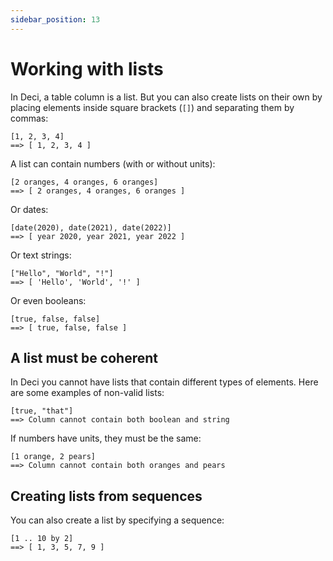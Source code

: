 ```yaml
---
sidebar_position: 13
---
```


# Working with lists

In Deci, a table column is a list. But you can also create lists on their own by placing elements inside square brackets (`[]`) and separating them by commas:

```deci live
[1, 2, 3, 4]
==> [ 1, 2, 3, 4 ]
```

A list can contain numbers (with or without units):

```deci live
[2 oranges, 4 oranges, 6 oranges]
==> [ 2 oranges, 4 oranges, 6 oranges ]
```

Or dates:

```deci live
[date(2020), date(2021), date(2022)]
==> [ year 2020, year 2021, year 2022 ]
```

Or text strings:

```deci live
["Hello", "World", "!"]
==> [ 'Hello', 'World', '!' ]
```

Or even booleans:

```deci live
[true, false, false]
==> [ true, false, false ]
```

## A list must be coherent

In Deci you cannot have lists that contain different types of elements. Here are some examples of non-valid lists:

```deci live
[true, "that"]
==> Column cannot contain both boolean and string
```

If numbers have units, they must be the same:

```deci live
[1 orange, 2 pears]
==> Column cannot contain both oranges and pears
```

## Creating lists from sequences

You can also create a list by specifying a sequence:

```deci live
[1 .. 10 by 2]
==> [ 1, 3, 5, 7, 9 ]
```
